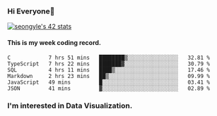 ### Hi Everyone👋

[![seongyle's 42 stats](https://badge42.vercel.app/api/v2/cl260u6td000609l4p4inxynw/stats?cursusId=21&coalitionId=86)](https://github.com/JaeSeoKim/badge42)

#### This is my week coding record.

<!--START_SECTION:waka-->

```text
C            7 hrs 51 mins   ████████▒░░░░░░░░░░░░░░░░   32.81 %
TypeScript   7 hrs 22 mins   ███████▓░░░░░░░░░░░░░░░░░   30.79 %
SQL          4 hrs 11 mins   ████▒░░░░░░░░░░░░░░░░░░░░   17.46 %
Markdown     2 hrs 23 mins   ██▒░░░░░░░░░░░░░░░░░░░░░░   09.99 %
JavaScript   49 mins         █░░░░░░░░░░░░░░░░░░░░░░░░   03.41 %
JSON         41 mins         ▓░░░░░░░░░░░░░░░░░░░░░░░░   02.89 %
```

<!--END_SECTION:waka-->

### I'm interested in Data Visualization.

<!--
**YeonSeong-Lee/YeonSeong-Lee** is a ✨ _special_ ✨ repository because its `README.md` (this file) appears on your GitHub profile.

Here are some ideas to get you started:

- 🔭 I’m currently working on ...
- 🌱 I’m currently learning ...
- 👯 I’m looking to collaborate on ...
- 🤔 I’m looking for help with ...
- 💬 Ask me about ...
- 📫 How to reach me: ...
- 😄 Pronouns: ...
- ⚡ Fun fact: ...
-->
